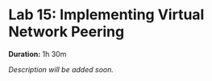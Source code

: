 # Lab 15: Implementing Virtual Network Peering

**Duration:** 1h 30m

_Description will be added soon._